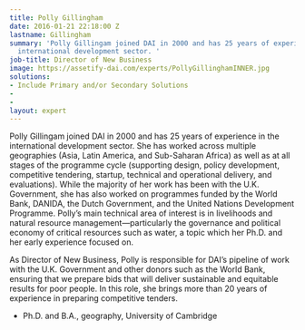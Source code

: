 ```yaml
---
title: Polly Gillingham
date: 2016-01-21 22:18:00 Z
lastname: Gillingham
summary: 'Polly Gillingam joined DAI in 2000 and has 25 years of experience in the
  international development sector. '
job-title: Director of New Business
image: https://assetify-dai.com/experts/PollyGillinghamINNER.jpg
solutions:
- Include Primary and/or Secondary Solutions
- 
- 
layout: expert
---
```


Polly Gillingam joined DAI in 2000 and has 25 years of experience in the international development sector. She has worked across multiple geographies (Asia, Latin America, and Sub-Saharan Africa) as well as at all stages of the programme cycle (supporting design, policy development, competitive tendering, startup, technical and operational delivery, and evaluations). While the majority of her work has been with the U.K. Government, she has also worked on programmes funded by the World Bank, DANIDA, the Dutch Government, and the United Nations Development Programme. Polly’s main technical area of interest is in livelihoods and natural resource management—particularly the governance and political economy of critical resources such as water, a topic which her Ph.D. and her early experience focused on. 

As Director of New Business, Polly is responsible for DAI’s pipeline of work with the U.K. Government and other donors such as the World Bank, ensuring that we prepare bids that will deliver sustainable and equitable results for poor people. In this role, she brings more than 20 years of experience in preparing competitive tenders.

* Ph.D. and B.A., geography, University of Cambridge